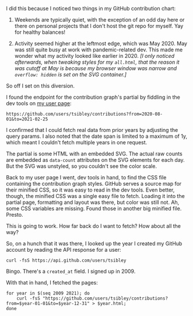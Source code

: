 I did this because I noticed two things in my GitHub contribution chart:

  1. Weekends are typically quiet, with the exception of an odd day here or
     there on personal projects that I don't host the git repo for myself.  Yay
     for healthy balances!

  2. Activity seemed higher at the leftmost edge, which was May 2020.  May was
     still quite busy at work with pandemic-related dev.  This made me wonder
     what my activity looked like earlier in 2020.  _[I only noticed
     afterwards, when tweaking styles for my `all.html`, that the reason it was
     cutoff at May is because my browser window was narrow and `overflow:
     hidden` is set on the SVG container.]_

So off I set on this diversion.

I found the endpoint for the contribution graph's partial by fiddling in the
dev tools on [my user page](https://github.com/tsibley):

    https://github.com/users/tsibley/contributions?from=2020-08-01&to=2021-02-25

I confirmed that I could fetch real data from prior years by adjusting the
query params.  I also noted that the date span is limited to a maximum of 1y,
which meant I couldn't fetch multiple years in one request.

The partial is some HTML with an embedded SVG.  The actual raw counts are
embedded as `data-count` attributes on the SVG elements for each day.  But the
SVG was unstyled, so you couldn't see the color scale.

Back to my user page I went, dev tools in hand, to find the CSS file containing
the contribution graph styles.  GitHub serves a source map for their minified
CSS, so it was easy to read in the dev tools.  Even better, though, the
minified CSS was a single easy file to fetch.  Loading it into the partial
page, formatting and layout was there, but color was still not.  Ah, some CSS
variables are missing.  Found those in another big minified file.  Presto.

This is going to work.  How far back do I want to fetch?  How about all the
way?

So, on a hunch that it was there, I looked up the year I created my GitHub
account by reading the API response for a user:

    curl -fsS https://api.github.com/users/tsibley

Bingo.  There's a `created_at` field.  I signed up in 2009.

With that in hand, I fetched the pages:

    for year in $(seq 2009 2021); do
        curl -fsS "https://github.com/users/tsibley/contributions?from=$year-01-01&to=$year-12-31" > $year.html;
    done

